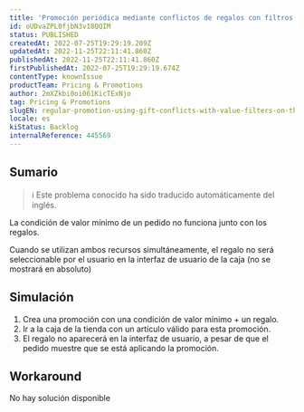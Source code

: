 ```yaml
---
title: 'Promoción periódica mediante conflictos de regalos con filtros de valor en el carrito'
id: oUDvaZPL0fjbN3v18QQIM
status: PUBLISHED
createdAt: 2022-07-25T19:29:19.209Z
updatedAt: 2022-11-25T22:11:41.860Z
publishedAt: 2022-11-25T22:11:41.860Z
firstPublishedAt: 2022-07-25T19:29:19.674Z
contentType: knownIssue
productTeam: Pricing & Promotions
author: 2mXZkbi0oi061KicTExNjo
tag: Pricing & Promotions
slugEN: regular-promotion-using-gift-conflicts-with-value-filters-on-the-cart
locale: es
kiStatus: Backlog
internalReference: 445569
---
```


## Sumario

>ℹ️ Este problema conocido ha sido traducido automáticamente del inglés.



La condición de valor mínimo de un pedido no funciona junto con los regalos.

Cuando se utilizan ambos recursos simultáneamente, el regalo no será seleccionable por el usuario en la interfaz de usuario de la caja (no se mostrará en absoluto)



## Simulación



1. Crea una promoción con una condición de valor mínimo + un regalo.
2. Ir a la caja de la tienda con un artículo válido para esta promoción.
3. El regalo no aparecerá en la interfaz de usuario, a pesar de que el pedido muestre que se está aplicando la promoción.



## Workaround





No hay solución disponible

